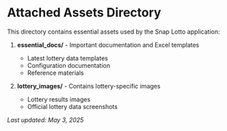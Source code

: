 # Attached Assets Directory

This directory contains essential assets used by the Snap Lotto application:

1. **essential_docs/** - Important documentation and Excel templates
   * Latest lottery data templates
   * Configuration documentation
   * Reference materials

2. **lottery_images/** - Contains lottery-specific images
   * Lottery results images
   * Official lottery data screenshots

*Last updated: May 3, 2025*

